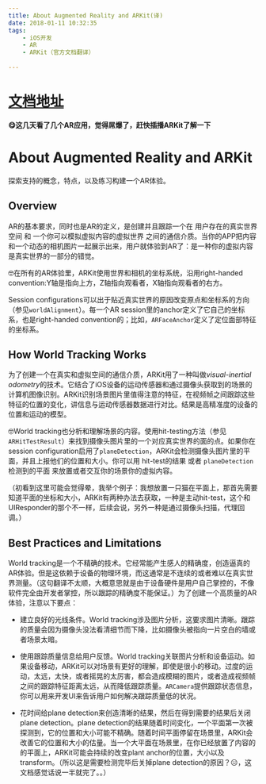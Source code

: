 ```yaml
---
title: About Augmented Reality and ARKit(译)
date: 2018-01-11 10:32:35
tags: 
	- iOS开发 
	- AR
	- ARKit（官方文档翻译）
	
---
```


# [文档地址](https://developer.apple.com/documentation/arkit/about_augmented_reality_and_arkit)

**😋这几天看了几个AR应用，觉得屌爆了，赶快插播ARKit了解一下**

# About Augmented Reality and ARKit

探索支持的概念，特点，以及练习构建一个AR体验。

## Overview

AR的基本要求，同时也是AR的定义，是创建并且跟踪一个在 用户存在的真实世界空间 和 一个你可以模拟虚拟内容的虚拟世界 之间的通信介质。当你的APP把内容和一个动态的相机图片一起展示出来，用户就体验到AR了：是一种你的虚拟内容是真实世界的一部分的错觉。

🤓在所有的AR体验里，ARKit使用世界和相机的坐标系统，沿用right-handed convention:Y轴是指向上方，Z轴指向观看者，X轴指向观看者的右方。

Session configurations可以出于贴近真实世界的原因改变原点和坐标系的方向（参见`worldAlignment`）。每一个AR session里的anchor定义了它自己的坐标系，也是right-handed convention的；比如，`ARFaceAnchor`定义了定位面部特征的坐标系。

## How World Tracking Works

为了创建一个在真实和虚拟空间的通信介质，ARKit用了一种叫做*visual-inertial odometry*的技术。它结合了iOS设备的运动传感器和通过摄像头获取到的场景的计算机图像识别。ARKit识别场景图片里值得注意的特征，在视频帧之间跟踪这些特征的位置的变化，讲信息与运动传感器数据进行对比。结果是高精准度的设备的位置和运动的模型。

🤓World tracking也分析和理解场景的内容。使用hit-testing方法（参见`ARHitTestResult`）来找到摄像头图片里的一个对应真实世界的面的点。如果你在session configuration启用了`planeDetection`，ARKit会检测摄像头图片里的平面，并且上报他们的位置和大小。你可以用 hit-test的结果 或者 `planeDetection`检测到的平面 来放置或者交互你的场景你的虚拟内容。

（初看到这里可能会觉得晕，我举个例子：我想放置一只猫在平面上，那首先需要知道平面的坐标和大小，ARKit有两种办法去获取，一种是主动hit-test，这个和UIResponder的那个不一样，后续会说，另外一种是通过摄像头扫描，代理回调。）

## Best Practices and Limitations

World tracking是一个不精确的技术。它经常能产生感人的精确度，创造逼真的AR体验。但是这依赖于设备的物理环境，而这通常是不连续的或者难以在真实世界测量。（这句翻译不太顺，大概意思就是由于设备硬件是用户自己掌控的，不像软件完全由开发者掌控，所以跟踪的精确度不能保证。）为了创建一个高质量的AR体验，注意以下要点：

* 建立良好的光线条件。World tracking涉及图片分析，这要求图片清晰。跟踪的质量会因为摄像头没法看清细节而下降，比如摄像头被指向一片空白的墙或者场景太暗。

* 使用跟踪质量信息给用户反馈。World tracking关联图片分析和设备运动。如果设备移动，ARKit可以对场景有更好的理解，即使是很小的移动。过度的运动，太远，太快，或者摇晃的太厉害，都会造成模糊的图片，或者造成视频帧之间的跟踪特征距离太远，从而降低跟踪质量。`ARCamera`提供跟踪状态信息，你可以用来开发UI来告诉用户如何解决跟踪质量低的状况。

* 花时间给plane detection来创造清晰的结果，然后在得到需要的结果后关闭plane detection。plane detection的结果随着时间变化，一个平面第一次被探测到，它的位置和大小可能不精确。随着时间平面停留在场景里，ARKit会改善它的位置和大小的估量。当一个大平面在场景里，在你已经放置了内容的的平面上，ARKit可能会持续的改变plant anchor的位置，大小以及transform。（所以这是需要检测完毕后关掉plane detection的原因？😑，这文档感觉话说一半就完了。。）

